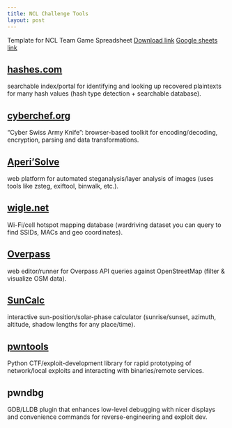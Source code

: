 ```yaml
---
title: NCL Challenge Tools
layout: post
---
```


Template for NCL Team Game Spreadsheet
[Download link](https://cdn.discordapp.com/attachments/565590982855360523/1417913048181506138/Template_for_NCL_Team_Game.xlsx?ex=68cc35ee&is=68cae46e&hm=9c295753e40093abbf13e11f07049036aad23464c8fc5776d19f8b2ab1a23b1b&)
[Google sheets link](https://docs.google.com/spreadsheets/d/1LbWelsiOC644HMjEbczUHIytiA-4EeqH/copy)

## [hashes.com](hashes.com)
searchable index/portal for identifying and looking up recovered plaintexts for many hash values (hash type detection + searchable database). 

## [cyberchef.org](cyberchef.org)
“Cyber Swiss Army Knife”: browser-based toolkit for encoding/decoding, encryption, parsing and data transformations. 

## [Aperi’Solve](aperisolve.com)
web platform for automated steganalysis/layer analysis of images (uses tools like zsteg, exiftool, binwalk, etc.). 

## [wigle.net](wigle.net)
Wi-Fi/cell hotspot mapping database (wardriving dataset you can query to find SSIDs, MACs and geo coordinates). 

## [Overpass](https://overpass-turbo.eu/)
web editor/runner for Overpass API queries against OpenStreetMap (filter & visualize OSM data). 


## [SunCalc](https://www.suncalc.org/)
interactive sun-position/solar-phase calculator (sunrise/sunset, azimuth, altitude, shadow lengths for any place/time). 


## [pwntools](docs.pwntools.com)

Python CTF/exploit-development library for rapid prototyping of network/local exploits and interacting with binaries/remote services. 

## pwndbg
GDB/LLDB plugin that enhances low-level debugging with nicer displays and convenience commands for reverse-engineering and exploit dev.
